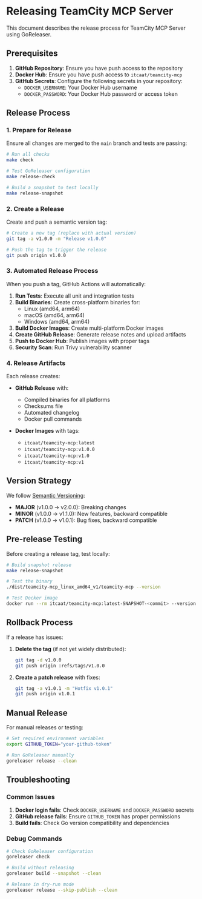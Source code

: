 # Releasing TeamCity MCP Server

This document describes the release process for TeamCity MCP Server using GoReleaser.

## Prerequisites

1. **GitHub Repository**: Ensure you have push access to the repository
2. **Docker Hub**: Ensure you have push access to `itcaat/teamcity-mcp`
3. **GitHub Secrets**: Configure the following secrets in your repository:
   - `DOCKER_USERNAME`: Your Docker Hub username
   - `DOCKER_PASSWORD`: Your Docker Hub password or access token

## Release Process

### 1. Prepare for Release

Ensure all changes are merged to the `main` branch and tests are passing:

```bash
# Run all checks
make check

# Test GoReleaser configuration
make release-check

# Build a snapshot to test locally
make release-snapshot
```

### 2. Create a Release

Create and push a semantic version tag:

```bash
# Create a new tag (replace with actual version)
git tag -a v1.0.0 -m "Release v1.0.0"

# Push the tag to trigger the release
git push origin v1.0.0
```

### 3. Automated Release Process

When you push a tag, GitHub Actions will automatically:

1. **Run Tests**: Execute all unit and integration tests
2. **Build Binaries**: Create cross-platform binaries for:
   - Linux (amd64, arm64)
   - macOS (amd64, arm64)
   - Windows (amd64, arm64)
3. **Build Docker Images**: Create multi-platform Docker images
4. **Create GitHub Release**: Generate release notes and upload artifacts
5. **Push to Docker Hub**: Publish images with proper tags
6. **Security Scan**: Run Trivy vulnerability scanner

### 4. Release Artifacts

Each release creates:

- **GitHub Release** with:
  - Compiled binaries for all platforms
  - Checksums file
  - Automated changelog
  - Docker pull commands

- **Docker Images** with tags:
  - `itcaat/teamcity-mcp:latest`
  - `itcaat/teamcity-mcp:v1.0.0`
  - `itcaat/teamcity-mcp:v1.0`
  - `itcaat/teamcity-mcp:v1`

## Version Strategy

We follow [Semantic Versioning](https://semver.org/):

- **MAJOR** (v1.0.0 → v2.0.0): Breaking changes
- **MINOR** (v1.0.0 → v1.1.0): New features, backward compatible
- **PATCH** (v1.0.0 → v1.0.1): Bug fixes, backward compatible

## Pre-release Testing

Before creating a release tag, test locally:

```bash
# Build snapshot release
make release-snapshot

# Test the binary
./dist/teamcity-mcp_linux_amd64_v1/teamcity-mcp --version

# Test Docker image
docker run --rm itcaat/teamcity-mcp:latest-SNAPSHOT-<commit> --version
```

## Rollback Process

If a release has issues:

1. **Delete the tag** (if not yet widely distributed):
   ```bash
   git tag -d v1.0.0
   git push origin :refs/tags/v1.0.0
   ```

2. **Create a patch release** with fixes:
   ```bash
   git tag -a v1.0.1 -m "Hotfix v1.0.1"
   git push origin v1.0.1
   ```

## Manual Release

For manual releases or testing:

```bash
# Set required environment variables
export GITHUB_TOKEN="your-github-token"

# Run GoReleaser manually
goreleaser release --clean
```

## Troubleshooting

### Common Issues

1. **Docker login fails**: Check `DOCKER_USERNAME` and `DOCKER_PASSWORD` secrets
2. **GitHub release fails**: Ensure `GITHUB_TOKEN` has proper permissions
3. **Build fails**: Check Go version compatibility and dependencies

### Debug Commands

```bash
# Check GoReleaser configuration
goreleaser check

# Build without releasing
goreleaser build --snapshot --clean

# Release in dry-run mode
goreleaser release --skip-publish --clean
``` 